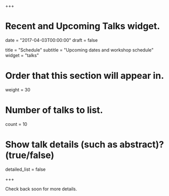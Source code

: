 +++
# Recent and Upcoming Talks widget.

date = "2017-04-03T00:00:00"
draft = false

title = "Schedule"
subtitle = "Upcoming dates and workshop schedule"
widget = "talks"

# Order that this section will appear in.
weight = 30

# Number of talks to list.
count = 10

# Show talk details (such as abstract)? (true/false)
detailed_list = false

+++

Check back soon for more details. 
